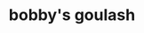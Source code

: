 ---
servings: 12 servings
notes:
directions: |-
  * In a dutch oven saute the ground beef and ground turkey over medium-high heat (or until no pink remains)
  * Break up meat while sauteing spoon off any grease
  * Add the onions to the pot and saute until they are tender (about 5 minutes)
  * Add 3 cups water along with the tomato sauce, tomatoes, garlic, italian seasoning, bay leaves, soy sauce, seasoning, and seasoned salt
  * Stir well place a lid on the pot and allow this to cook for 20 to 25 minutes
  * Add the elbow macaroni, stir well, return the lid to the pot and simmer for about 20 minutes
  * Turn off the heat, remove the bay leaves and allow the mixture to sit about 30 minutes more before serving
ingredients: |-
  * 2 pounds lean ground beef
  * 1 pound ground turkey (i omit this)
  * 2 large onions chopped
  * 3 cups water
  * 1 (29-ounce) can tomato sauce
  * 2 (15-ounce) cans diced tomatoes
  * 3 cloves garlic (minced)
  * 2 tablespoons italian seasoning
  * 3 bay leaves
  * 3 tablespoons soy sauce
  * 1 tablespoon seasoned salt
  * 1/2 tablespoon salt
  * 1/4 tablespoon black pepper
  * 1/4 tablespoon garlic powder
  * 2 cups dried elbow macaroni
rating: 5
ease: easy
category: main course
subcategory: soup/stew
href: 'https://www.foodnetwork.com/recipes/paula-deen/bobbys-goulash-recipe2.html'
totalTime:
cookTime:
prepTime:
title: bobby's goulash
path: /bobby-s-goulash
---